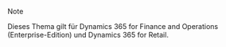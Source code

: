 > [!NOTE]
> Dieses Thema gilt für Dynamics 365 for Finance and Operations (Enterprise-Edition) und Dynamics 365 for Retail. 